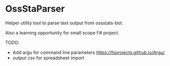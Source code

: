 ﻿# OssStaParser

Helper utility tool to parse text output from ossstats-bot.

Also a learning opportunity for small scope F# project.

TODO:
* Add argu for command line parameters https://fsprojects.github.io/Argu/
* output csv for spreadsheet import
